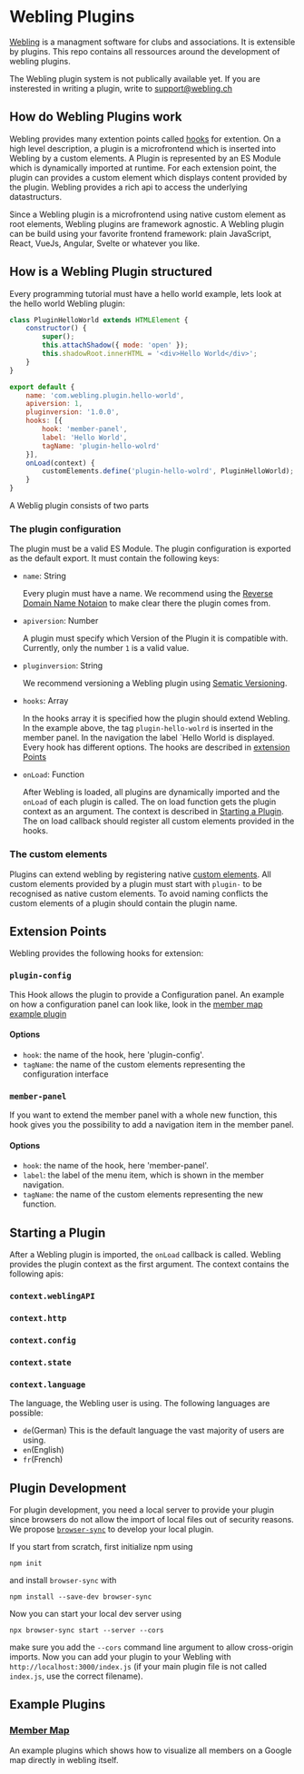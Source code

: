 # Webling Plugins

[Webling](https://www.webling.ch) is a managment software for clubs and associations. It is extensible by plugins. This repo 
contains all ressources around the development of webling plugins.

The Webling plugin system is not publically available yet. If you are insterested in writing a plugin, write to 
[support@webling.ch](mailto:support@webling.ch?subject=[GitHub]%20Plugin%20Access)

## How do Webling Plugins work

Webling provides many extention points called [hooks](#extention-points) for extention. On a high level description, a 
plugin is a microfrontend which is inserted into Webling by a custom elements. A Plugin is represented by an ES Module which
is dynamically imported at runtime. For each extension point, the plugin can provides a custom element which displays
content provided by the plugin. Webling provides a rich api to access the underlying datastructurs.

Since a Webling plugin is a microfrontend using native custom element as root elements, Webling plugins are framework
agnostic. A Webling plugin can be build using your favorite frontend framework: plain JavaScript, React, VueJs, Angular, 
Svelte or whatever you like. 

## How is a Webling Plugin structured

Every programming tutorial must have a hello world example, lets look at the hello world Webling plugin:
```Javascript
class PluginHelloWorld extends HTMLElement {
	constructor() {
		super();
		this.attachShadow({ mode: 'open' });
		this.shadowRoot.innerHTML = '<div>Hello World</div>';
	}
}

export default {
	name: 'com.webling.plugin.hello-world',
	apiversion: 1,
	pluginversion: '1.0.0',
	hooks: [{
		hook: 'member-panel',
		label: 'Hello World',
		tagName: 'plugin-hello-wolrd'
	}],
	onLoad(context) {
		customElements.define('plugin-hello-wolrd', PluginHelloWorld);
	}
}
```
A Weblig plugin consists of two parts

### The plugin configuration

The plugin must be a valid ES Module. The plugin configuration is exported as the default export. It must contain the 
following keys:

- `name`: String

    Every plugin must have a name. We recommend using the [Reverse Domain Name Notaion](https://en.wikipedia.org/wiki/Reverse_domain_name_notation)
    to make clear there the plugin comes from.

- `apiversion`: Number

    A plugin must specify which Version of the Plugin it is compatible with. Currently, only the number `1` is a
    valid value.
    
- `pluginversion`: String

    We recommend versioning a Webling plugin using [Sematic Versioning](https://semver.org).
    
- `hooks`: Array

    In the hooks array it is specified how the plugin should extend Webling. In the example above, the tag `plugin-hello-wolrd`
    is inserted in the member panel. In the navigation the label `Hello World is displayed. Every hook has different 
    options. The hooks are described in [extension Points](#extention-points)

- `onLoad`: Function

    After Webling is loaded, all plugins are dynamically imported and the `onLoad` of each plugin is called. The on load
    function gets the plugin context as an argument. The context is described in [Starting a Plugin](#starting-a-plugin).
    The on load callback should register all custom elements provided in the hooks.

### The custom elements 

Plugins can extend webling by registering native [custom elements](https://developer.mozilla.org/en-US/docs/Web/Web_Components/Using_custom_elements). 
All custom elements provided by a plugin must start with `plugin-` to be recognised as native custom elements. To avoid 
naming conflicts the custom elements of a plugin should contain the plugin name.

## Extension Points

Webling provides the following hooks for extension:

### `plugin-config`

This Hook allows the plugin to provide a Configuration panel. An example on how a configuration panel can look like, 
look in the [member map example plugin](./examples/member-map#readme)

#### Options

- `hook`: the name of the hook, here 'plugin-config'.
- `tagName`: the name of the custom elements representing the configuration interface

### `member-panel`

If you want to extend the member panel with a whole new function, this hook gives you the possibility to add a navigation
item in the member panel.

#### Options

- `hook`: the name of the hook, here 'member-panel'.
- `label`: the label of the menu item, which is shown in the member navigation. 
- `tagName`: the name of the custom elements representing the new function.
		
## Starting a Plugin

After a Webling plugin is imported, the `onLoad` callback is called. Webling provides the plugin context as the first argument.
The context contains the following apis:

### `context.weblingAPI`

### `context.http`

### `context.config`

### `context.state`

### `context.language`

The language, the Webling user is using. The following languages are possible:

- `de`(German) This is the default language the vast majority of users are using.
- `en`(English)
- `fr`(French)

## Plugin Development

For plugin development, you need a local server to provide your plugin since browsers do not allow the import of local 
files out of security reasons. We propose [`browser-sync`](https://browsersync.io/) to develop your local plugin.

If you start from scratch, first initialize npm using

`npm init`

and install `browser-sync` with

`npm install --save-dev browser-sync`

Now you can start your local dev server using

`npx browser-sync start --server --cors`

make sure you add the `--cors` command line argument to allow cross-origin imports. Now you can add your plugin to 
your Webling with `http://localhost:3000/index.js` (if your main plugin file is not called `index.js`, use the correct
filename).

## Example Plugins

### [Member Map](./examples/member-map#readme)

An example plugins which shows how to visualize all members on a Google map directly in webling itself.
